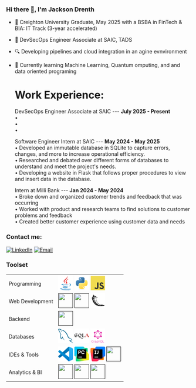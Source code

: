 ### Hi there 👋, I'm Jackson Drenth

- 📖 Creighton University Graduate, May 2025 with a BSBA in FinTech & BIA: IT Track (3-year accelerated)
- 💼 DevSecOps Engineer Associate at SAIC, TADS
- 🔍 Developing pipelines and cloud integration in an agine evnvironment
- 📝 Currently learning Machine Learning, Quantum omputing, and and data oriented programing

  <h1>Work Experience:</h1> 

  DevSecOps Engineer Associate at SAIC            ---              <b>July 2025 - Present</b>
  <br>
  •	
  <br>
  •	
  <br>
  •	
  <br>

  Software Engineer Intern at SAIC            ---              <b>May 2024 - May 2025</b>
  <br>
  •	Developed an immutable database in SQLite to capture errors, changes, and more to increase operational efficiency.
  <br>
  •	Researched and debated over different forms of databases to understand and meet the project's needs.
  <br>
  •	Developing a website in Flask that follows proper procedures to view and insert data in the database.
  <br>

  Intern at Milli Bank                  ---               <b>Jan 2024 - May 2024</b>
  <br>
  •	Broke down and organized customer trends and feedback that was occurring
  <br>
  •	Worked with product and research teams to find solutions to customer problems and feedback
  <br>
  •	Created better customer experience using customer data and needs
  <br>

### Contact me:

<a href="https://www.linkedin.com/in/jacksondrenth" target="_blank"><img src="https://www.vectorlogo.zone/logos/linkedin/linkedin-icon.svg" alt="LinkedIn" width="40" height="40"/></a>
<a href="mailto:JacksonDrenth@creighton.edu"><img src="https://upload.wikimedia.org/wikipedia/commons/thumb/d/df/Microsoft_Office_Outlook_%282018–present%29.svg/2203px-Microsoft_Office_Outlook_%282018–present%29.svg.png" alt="Email" width="40" height="40"/></a>

### Toolset

<table>
<!--     <tr>
        <td>CI/CD</td>
        <td>
            <a href=""><img src="https://github.githubassets.com/assets/GitHub-Mark-ea2971cee799.png" width="40" height="40"/></a>
        </td>
    </tr> -->
    <tr>
        <td>Programming</td>
        <td>
            <a href=""><img src="https://github.com/devicons/devicon/blob/v2.13.0/icons/java/java-original.svg" width="40" height="40"/></a>
            <a href=""><img src="https://github.com/devicons/devicon/blob/v2.13.0/icons/python/python-original.svg" width="40" height="40"/></a>
          <a href=""><img src="https://github.com/devicons/devicon/blob/v2.13.0/icons/javascript/javascript-original.svg" width="40" height="40"/></a>
        </td>
    </tr>
    <tr>
        <td>Web Development</td>
        <td>
            <a href=""><img src="https://upload.wikimedia.org/wikipedia/commons/thumb/8/82/Devicon-html5-plain.svg/640px-Devicon-html5-plain.svg.png" width="40" height="40"/></a>
            <a href=""><img src="https://upload.wikimedia.org/wikipedia/commons/thumb/6/62/CSS3_logo.svg/800px-CSS3_logo.svg.png" width="40" height="40"/></a>   
            <a href=""><img src="https://github.com/devicons/devicon/blob/v2.13.0/icons/flask/flask-original.svg" width="40" height="40"/></a>
        </td>
    </tr>
    <tr>
        <td>Backend</td>
        <td>
            <a href=""><img src="https://upload.wikimedia.org/wikipedia/commons/thumb/2/27/PHP-logo.svg/640px-PHP-logo.svg.png" width="40" height="40"/></a> 
        </td>
    </tr>
    <tr>
        <td>Databases</td>
        <td>
            <a href=""><img src="https://github.com/devicons/devicon/blob/v2.13.0/icons/mysql/mysql-original.svg" width="40" height="40"/></a>
          <a href=""><img src="https://github.com/devicons/devicon/blob/v2.13.0/icons/sqlalchemy/sqlalchemy-original.svg" width="40" height="40"/></a>
          <a href=""><img src="https://github.com/devicons/devicon/blob/v2.13.0/icons/graphql/graphql-plain-wordmark.svg" width="40" height="40"/></a>
        </td>
    </tr>
    <tr>
        <td>IDEs & Tools</td>
        <td>
            <a href=""><img src="https://github.com/devicons/devicon/blob/v2.13.0/icons/vscode/vscode-original.svg" width="40" height="40"/></a>
            <a href=""><img src="https://github.com/devicons/devicon/blob/v2.13.0/icons/pycharm/pycharm-original.svg" width="40" height="40"/></a>
            <a href=""><img src="https://github.com/devicons/devicon/blob/v2.13.0/icons/intellij/intellij-original.svg" width="40" height="40"/></a>
            <a href=""><img src="https://upload.wikimedia.org/wikipedia/commons/thumb/c/c1/Android_Studio_icon_%282023%29.svg/640px-Android_Studio_icon_%282023%29.svg.png" width="40" height="40"/></a>
        </td>
    </tr>
    <tr>
        <td>Analytics & BI</td>
        <td>
            <a href=""><img src="https://i.pinimg.com/originals/73/96/b8/7396b8543078228985df506d122df2e7.png" width="40" height="40"/></a>
            <a href=""><img src="https://upload.wikimedia.org/wikipedia/commons/thumb/c/cf/New_Power_BI_Logo.svg/640px-New_Power_BI_Logo.svg.png" width="40" height="40"/></a>
            <a href=""><img src="https://logowik.com/content/uploads/images/tableau-software.jpg" width="40" height="40"/></a>
        </td>
    </tr>
</table>

<br/>
